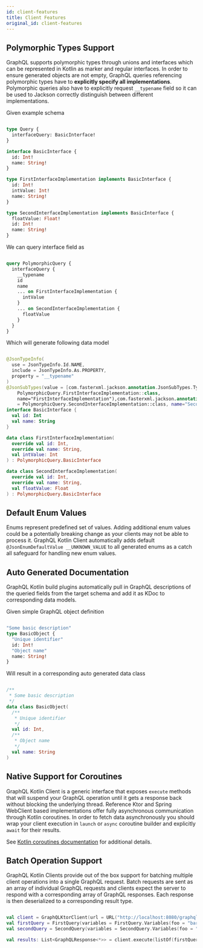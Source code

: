 ```yaml
---
id: client-features
title: Client Features
original_id: client-features
---
```

## Polymorphic Types Support

GraphQL supports polymorphic types through unions and interfaces which can be represented in Kotlin as marker and
regular interfaces. In order to ensure generated objects are not empty, GraphQL queries referencing polymorphic types
have to **explicitly specify all implementations**. Polymorphic queries also have to explicitly request `__typename`
field so it can be used to Jackson correctly distinguish between different implementations.

Given example schema

```graphql

type Query {
  interfaceQuery: BasicInterface!
}

interface BasicInterface {
  id: Int!
  name: String!
}

type FirstInterfaceImplementation implements BasicInterface {
  id: Int!
  intValue: Int!
  name: String!
}

type SecondInterfaceImplementation implements BasicInterface {
  floatValue: Float!
  id: Int!
  name: String!
}

```

We can query interface field as

```graphql

query PolymorphicQuery {
  interfaceQuery {
    __typename
    id
    name
    ... on FirstInterfaceImplementation {
      intValue
    }
    ... on SecondInterfaceImplementation {
      floatValue
    }
  }
}

```

Which will generate following data model

```kotlin

@JsonTypeInfo(
  use = JsonTypeInfo.Id.NAME,
  include = JsonTypeInfo.As.PROPERTY,
  property = "__typename"
)
@JsonSubTypes(value = [com.fasterxml.jackson.annotation.JsonSubTypes.Type(value =
    PolymorphicQuery.FirstInterfaceImplementation::class,
    name="FirstInterfaceImplementation"),com.fasterxml.jackson.annotation.JsonSubTypes.Type(value
    = PolymorphicQuery.SecondInterfaceImplementation::class, name="SecondInterfaceImplementation")])
interface BasicInterface {
  val id: Int
  val name: String
}

data class FirstInterfaceImplementation(
  override val id: Int,
  override val name: String,
  val intValue: Int
) : PolymorphicQuery.BasicInterface

data class SecondInterfaceImplementation(
  override val id: Int,
  override val name: String,
  val floatValue: Float
) : PolymorphicQuery.BasicInterface

```

## Default Enum Values

Enums represent predefined set of values. Adding additional enum values could be a potentially breaking change as your
clients may not be able to process it. GraphQL Kotlin Client automatically adds default `@JsonEnumDefaultValue __UNKNOWN_VALUE`
to all generated enums as a catch all safeguard for handling new enum values.

## Auto Generated Documentation

GraphQL Kotlin build plugins automatically pull in GraphQL descriptions of the queried fields from the target schema and
add it as KDoc to corresponding data models.

Given simple GraphQL object definition

```graphql

"Some basic description"
type BasicObject {
  "Unique identifier"
  id: Int!
  "Object name"
  name: String!
}

```

Will result in a corresponding auto generated data class

```kotlin

/**
 * Some basic description
 */
data class BasicObject(
  /**
   * Unique identifier
   */
  val id: Int,
  /**
   * Object name
   */
  val name: String
)

```

## Native Support for Coroutines

GraphQL Kotlin Client is a generic interface that exposes `execute` methods that will suspend your GraphQL operation until
it gets a response back without blocking the underlying thread. Reference Ktor and Spring WebClient based implementations
offer fully asynchronous communication through Kotlin coroutines. In order to fetch data asynchronously you should wrap
your client execution in `launch` or `async` coroutine builder and explicitly `await` for their results.

See [Kotlin coroutines documentation](https://kotlinlang.org/docs/reference/coroutines-overview.html) for additional details.

## Batch Operation Support

GraphQL Kotlin Clients provide out of the box support for batching multiple client operations into a single GraphQL request.
Batch requests are sent as an array of individual GraphQL requests and clients expect the server to respond with a corresponding
array of GraphQL responses. Each response is then deserialized to a corresponding result type.

```kotlin

val client = GraphQLKtorClient(url = URL("http://localhost:8080/graphql"))
val firstQuery = FirstQuery(variables = FirstQuery.Variables(foo = "bar"))
val secondQuery = SecondQuery(variables = SecondQuery.Variables(foo = "baz"))

val results: List<GraphQLResponse<*>> = client.execute(listOf(firstQuery, secondQuery))

```
